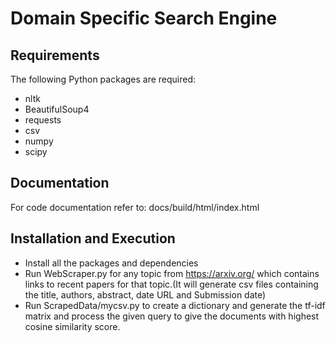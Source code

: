 # Domain Specific Search Engine

## Requirements
The following Python packages are required:
+ nltk
+ BeautifulSoup4
+ requests
+ csv
+ numpy
+ scipy

## Documentation
For code documentation refer to: docs/build/html/index.html

## Installation and Execution
+ Install all the packages and dependencies
+ Run WebScraper.py for any topic from https://arxiv.org/ which contains links to recent
papers for that topic.(It will generate csv files containing the title, authors, abstract, date
URL and Submission date)
+ Run ScrapedData/mycsv.py to create a dictionary and generate the tf-idf matrix
and process the given query to give the documents with highest cosine similarity score. 
